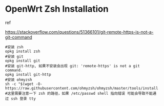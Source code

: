 # OpenWrt Zsh Installation

ref

https://stackoverflow.com/questions/51366101/git-remote-https-is-not-a-git-command

```
#安装 zsh
opkg install zsh
#安装 git
opkg install git
#安装 git-http, 如果不安装会出现 git: 'remote-https' is not a git command.
opkg install git-http
#安装 ohmyzsh
sh -c "$(wget -O- https://raw.githubusercontent.com/ohmyzsh/ohmyzsh/master/tools/install.sh)"
#这里需要注意一下 zsh 的路径，如果 /etc/passwd shell 指向错误 可能会导致不能通过 ssh 登录 tty
```

